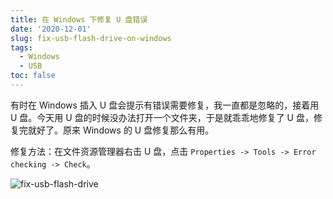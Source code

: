 ```yaml
---
title: 在 Windows 下修复 U 盘错误
date: '2020-12-01'
slug: fix-usb-flash-drive-on-windows
tags:
  - Windows
  - USB
toc: false
---
```


有时在 Windows 插入 U 盘会提示有错误需要修复，我一直都是忽略的，接着用 U 盘。今天用 U 盘的时候没办法打开一个文件夹，于是就乖乖地修复了 U 盘，修复完就好了。原来 Windows 的 U 盘修复那么有用。

修复方法：在文件资源管理器右击 U 盘，点击 `Properties -> Tools -> Error checking -> Check`。

![fix-usb-flash-drive](https://cdn.jsdelivr.net/gh/CyrusYip/blog-static/images/2020-12-01_fix-usb-flash-drive.png)